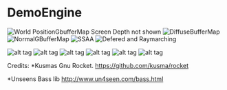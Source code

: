 DemoEngine
==========

![World PositionGbufferMap Screen Depth not shown](http://i.imgur.com/se6vgwB.png)
![DiffuseBufferMap](http://i.imgur.com/s0dfORA.png)
![NormalGBufferMap](http://i.imgur.com/tPdS6xC.png)
![SSAA](http://i.imgur.com/MkkGCpZ.png)
![Defered and Raymarching](http://i.imgur.com/zuo0lsv.png)


![alt tag](http://i.imgur.com/eMyixPW.png)
![alt tag](http://i.imgur.com/mU44ql9.png)
![alt tag](http://i.imgur.com/zRE80UA.png)
![alt tag](http://i.imgur.com/7YKKvPg.jpg)
![alt tag](http://i.imgur.com/qpYaMaW.jpg)
![alt tag](http://i.imgur.com/5JJb48g.png)

Credits:
*Kusmas Gnu Rocket. https://github.com/kusma/rocket

*Unseens Bass lib http://www.un4seen.com/bass.html








